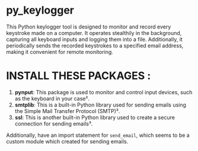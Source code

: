 # py_keylogger
This Python keylogger tool is designed to monitor and record every keystroke made on a computer. It operates stealthily in the background, capturing all keyboard inputs and logging them into a file. Additionally, it periodically sends the recorded keystrokes to a specified email address, making it convenient for remote monitoring.

# INSTALL THESE PACKAGES :


1. **pynput**: This package is used to monitor and control input devices, such as the keyboard in your case².
2. **smtplib**: This is a built-in Python library used for sending emails using the Simple Mail Transfer Protocol (SMTP)³.
3. **ssl**: This is another built-in Python library used to create a secure connection for sending emails³.

Additionally, have an import statement for `send_email`, which seems to be a custom module which created for sending emails.
